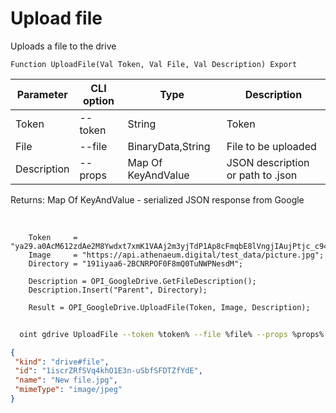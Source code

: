 ﻿---
sidebar_position: 4
---

# Upload file
 Uploads a file to the drive



`Function UploadFile(Val Token, Val File, Val Description) Export`

  | Parameter | CLI option | Type | Description |
  |-|-|-|-|
  | Token | --token | String | Token |
  | File | --file | BinaryData,String | File to be uploaded |
  | Description | --props | Map Of KeyAndValue | JSON description or path to .json |

  
  Returns:  Map Of KeyAndValue - serialized JSON response from Google

<br/>




```bsl title="Code example"
    Token     = "ya29.a0AcM612zdAe2M8Ywdxt7xmK1VAAj2m3yjTdP1Ap8cFmqbE8lVngjIAujPtjc_c94MCuKNLfn7MSssBd6NfMXDQDrHMUv7Fgjp7cjuXk68n...";
    Image     = "https://api.athenaeum.digital/test_data/picture.jpg";
    Directory = "191iyaa6-2BCNRPOF0F8mQ0TuNWPNesdM";

    Description = OPI_GoogleDrive.GetFileDescription();
    Description.Insert("Parent", Directory);

    Result = OPI_GoogleDrive.UploadFile(Token, Image, Description);
```



```sh title="CLI command example"
    
  oint gdrive UploadFile --token %token% --file %file% --props %props%

```

```json title="Result"
{
 "kind": "drive#file",
 "id": "1iscrZRfSVq4khO1E3n-uSbfSFDTZfYdE",
 "name": "New file.jpg",
 "mimeType": "image/jpeg"
}
```
